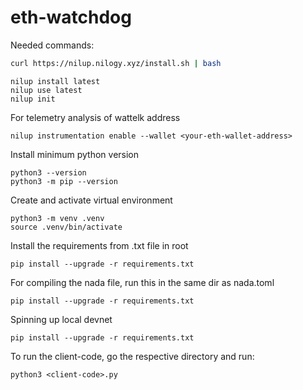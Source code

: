# eth-watchdog

Needed commands: 

```bash
curl https://nilup.nilogy.xyz/install.sh | bash
```
```
nilup install latest 
nilup use latest 
nilup init
```
For telemetry analysis of wattelk address
```
nilup instrumentation enable --wallet <your-eth-wallet-address>
```

Install minimum python version
```
python3 --version
python3 -m pip --version
```

Create and activate virtual environment
```
python3 -m venv .venv
source .venv/bin/activate
```

Install the requirements from .txt file in root
```
pip install --upgrade -r requirements.txt
```

For compiling the nada file, run this in the same dir as nada.toml
```
pip install --upgrade -r requirements.txt
```

Spinning up local devnet 
```
pip install --upgrade -r requirements.txt
```

To run the client-code, go the respective directory and run: 
```
python3 <client-code>.py
```